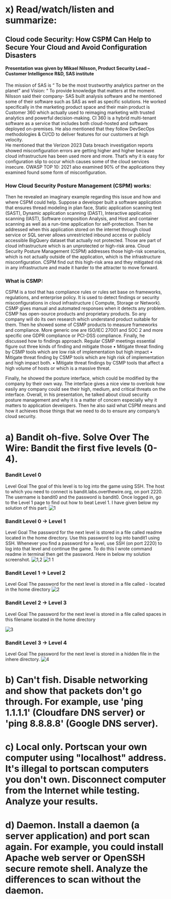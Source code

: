 # x) Read/watch/listen and summarize:
## Cloud code Security: How CSPM Can Help to Secure Your Cloud and Avoid Configuration Disasters 
#### Presentation was given by  Mikael Nilsson, Product Security Lead – Customer Intelligence R&D, SAS institute 
The mission of SAS  is “ To be the most trustworthy analytics partner on the planet”  and 
Vision: “ To provide knowledge that matters at the moment. 
Nilsson said their company- SAS built analysis software and he mentioned some of their software such as SAS as well as specific solutions. He worked specifically in the marketing product space and their main product is Customer 360 which actually used to reimaging marketing  with trusted analytics and powerful decision-making. CI 360 is a hybrid multi-tenant software as a service that includes both cloud-hosted and software deployed on-premises. He also mentioned that they follow DevSecOps methodologies & CI/CD to deliver features for our customers at high velocity.  
He mentioned that the Verizon 2023 Data breach investigation reports showed misconfiguration errors are getting higher and higher because cloud infrastructure has been used more and more. That’s why it is easy for configuration slip to occur which causes some of the cloud services insecure. OWASP TOP 10: 2021 also examined 90% of the applications they examined found some form of misconfiguration. 

### How Cloud Security Posture Management (CSPM) works: 
Then he revealed an imaginary example regarding this issue and how and where CSPM could help. Suppose a developer built a software application that ensures thread modeling in plan face, Static application scanning test (SAST), Dynamic application scanning (DAST), Interactive application scanning (IAST), Software composition Analysis, and Host and container scanning as well as a run-time application for self-protection. Then he addressed when this application stored on the internet through cloud service or SQL server allows unrestricted inbound access or publicly accessible BigQuery dataset that actually not protected. Those are part of cloud infrastructure which is an unprotected or high-risk area. Cloud Security Posture Management (CSPM) addresses those high-risk scenarios, which is not actually outside of the application, which is the infrastructure misconfiguration. CSPM find out this high-risk area and they mitigated risk in any infrastructure and made it harder to the attracter to move forward.

### What is CSMP:  
CSPM is a tool that has compliance rules or rules set base on frameworks, regulations, and enterprise policy. It is used to detect findings or security misconfigurations in cloud infrastructure ( Compute, Storage or Network). CSMP gives manual and automated responses when it detects any problem. CSMP has open-source products and proprietary products. So any company will do its own research which understand product suitable for them. Then he showed some of  CSMP products to measure frameworks and compliance. More generic one are ISO/IEC 27001 and SOC 2 and more specific one GDPR compliance or PCI-DSS compliance. 
Finally, he discussed how to findings approach. Regular CSMP meetings essential figure out  three kinds of finding and mitigate those
•	Mitigate threat finding by CSMP tools which are low risk of implementation but high impact
•	Mitigate threat finding by CSMP tools which are high risk of implementation and high impact both.
•	Mitigate threat findings by CSMP tools that affect a high volume of hosts or which is a massive threat.

Finally, he showed the posture interface, which could be modified by the company by their own way. The interface gives a nice view to overlook how easily any company could see their high, medium, and critical threats on the interface. 
Overall, in his presentation, he talked about cloud security posture management and why it is a matter of concern especially why it matters to application developers. Then he also said what CSPM means and how it achieves those things that we need to do to ensure any company’s cloud security. 

# a) Bandit oh-five. Solve Over The Wire: Bandit the first five levels (0-4).
### Bandit Level 0
Level Goal
The goal of this level is to log into the game using SSH. The host to which you need to connect is bandit.labs.overthewire.org, on port 2220. The username is bandit0 and the password is bandit0. Once logged in, go to the Level 1 page to find out how to beat Level 1. I have given below my solution of this part: 
![1](https://github.com/user-attachments/assets/ff460557-c10c-431f-b40b-28bd06caab00)

### Bandit Level 0 → Level 1
Level Goal
The password for the next level is stored in a file called readme located in the home directory. Use this password to log into bandit1 using SSH. Whenever you find a password for a level, use SSH (on port 2220) to log into that level and continue the game. To do this I wrote command readme in terminal then get the password. Here in below my solution screenshot.
![1,2](https://github.com/user-attachments/assets/44bc572a-0f78-41d4-8dde-2026d302779e)
![1 1](https://github.com/user-attachments/assets/56dedef1-e481-409e-988c-2aadbc17e3be)


### Bandit Level 1 → Level 2
Level Goal
The password for the next level is stored in a file called - located in the home directory
![2](https://github.com/user-attachments/assets/1294a510-369e-4eb4-9770-cf0fdb9959cb)


### Bandit Level 2 → Level 3
Level Goal
The password for the next level is stored in a file called spaces in this filename located in the home directory


![3](https://github.com/user-attachments/assets/8cf8d7e7-5bfc-43bc-94a7-7c7edf3dc842)


### Bandit Level 3 → Level 4
Level Goal
The password for the next level is stored in a hidden file in the inhere directory.
![4](https://github.com/user-attachments/assets/81e76278-c87a-48f4-adae-81383a6e6b26)

# b) Can't fish. Disable networking and show that packets don't go through. For example, use 'ping 1.1.1.1' (Cloudfare DNS server) or 'ping 8.8.8.8' (Google DNS server).
# c) Local only. Portscan your own computer using "localhost" address. It's illegal to portscan computers you don't own. Disconnect computer from the Internet while testing. Analyze your results.
# d) Daemon. Install a daemon (a server application) and port scan again. For example, you could install Apache web server or OpenSSH secure remote shell. Analyze the differences to scan without the daemon.
